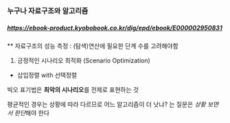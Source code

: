 ### 누구나 자료구조와 알고리즘
##### https://ebook-product.kyobobook.co.kr/dig/epd/ebook/E000002950831

** 자료구조의 성능 측정 : (탐색)연산에 필요한 단계 수를 고려해야함

1. 긍정적인 시나리오 최적화 (Scenario Optimization)
- 삽입정렬 with 선택정렬

빅오 표기법은 **최악의 시나리오**를 전제로 표현하는 것

평균적인 경우는 상황에 따라 다르므로 어느 알고리즘이 더 낫냐? 는 질문은 *상황 보면서 판단*해야 한다
